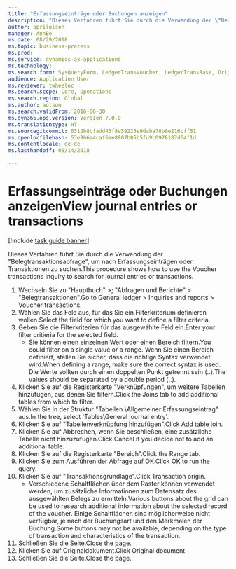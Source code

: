```yaml
--- 
title: "Erfassungseinträge oder Buchungen anzeigen"
description: "Dieses Verfahren führt Sie durch die Verwendung der \"Belegtransaktionsabfrage\", um nach Erfassungseinträgen oder Transaktionen zu suchen."
author: aprilolson
manager: AnnBe
ms.date: 08/29/2018
ms.topic: business-process
ms.prod: 
ms.service: dynamics-ax-applications
ms.technology: 
ms.search.form: SysQueryForm, LedgerTransVoucher, LedgerTransBase, Originaldocuments
audience: Application User
ms.reviewer: twheeloc
ms.search.scope: Core, Operations
ms.search.region: Global
ms.author: aolson
ms.search.validFrom: 2016-06-30
ms.dyn365.ops.version: Version 7.0.0
ms.translationtype: HT
ms.sourcegitcommit: 0312b8cfadd45f8e59225e9daba78b9e216cff51
ms.openlocfilehash: 53e966a4caf6ee8907b05b5fd9c0978187d64f1d
ms.contentlocale: de-de
ms.lasthandoff: 09/14/2018

---
```

# <a name="view-journal-entries-or-transactions"></a><span data-ttu-id="da4bc-103">Erfassungseinträge oder Buchungen anzeigen</span><span class="sxs-lookup"><span data-stu-id="da4bc-103">View journal entries or transactions</span></span>

[!include [task guide banner](../../includes/task-guide-banner.md)]

<span data-ttu-id="da4bc-104">Dieses Verfahren führt Sie durch die Verwendung der "Belegtransaktionsabfrage", um nach Erfassungseinträgen oder Transaktionen zu suchen.</span><span class="sxs-lookup"><span data-stu-id="da4bc-104">This procedure shows how to use the Voucher transactions inquiry to search for journal entries or transactions.</span></span>

1. <span data-ttu-id="da4bc-105">Wechseln Sie zu "Hauptbuch" >; "Abfragen und Berichte" > "Belegtransaktionen".</span><span class="sxs-lookup"><span data-stu-id="da4bc-105">Go to General ledger > Inquiries and reports > Voucher transactions.</span></span>
2. <span data-ttu-id="da4bc-106">Wählen Sie das Feld aus, für das Sie ein Filterkriterium definieren wollen.</span><span class="sxs-lookup"><span data-stu-id="da4bc-106">Select the field for which you want to define a filter criteria.</span></span>
3. <span data-ttu-id="da4bc-107">Geben Sie die Filterkriterien für das ausgewählte Feld ein.</span><span class="sxs-lookup"><span data-stu-id="da4bc-107">Enter your filter critieria for the selected field.</span></span>
    * <span data-ttu-id="da4bc-108">Sie können einen einzelnen Wert oder einen Bereich filtern.</span><span class="sxs-lookup"><span data-stu-id="da4bc-108">You could filter on a single value or a range.</span></span> <span data-ttu-id="da4bc-109">Wenn Sie einen Bereich definiert, stellen Sie sicher, dass die richtige Syntax verwendet wird.</span><span class="sxs-lookup"><span data-stu-id="da4bc-109">When defining a range, make sure the correct syntax is used.</span></span> <span data-ttu-id="da4bc-110">Die Werte sollten durch einen doppelten Punkt getrennt sein (..).</span><span class="sxs-lookup"><span data-stu-id="da4bc-110">The values should be separated by a double period (..).</span></span>  
4. <span data-ttu-id="da4bc-111">Klicken Sie auf die Registerkarte "Verknüpfungen", um weitere Tabellen hinzufügen, aus denen Sie filtern.</span><span class="sxs-lookup"><span data-stu-id="da4bc-111">Click the Joins tab to add additional tables from which to filter.</span></span>
5. <span data-ttu-id="da4bc-112">Wählen Sie in der Struktur "Tabellen \Allgemeiner Erfassungseintrag" aus.</span><span class="sxs-lookup"><span data-stu-id="da4bc-112">In the tree, select 'Tables\General journal entry'.</span></span>
6. <span data-ttu-id="da4bc-113">Klicken Sie auf "Tabellenverknüpfung hinzufügen".</span><span class="sxs-lookup"><span data-stu-id="da4bc-113">Click Add table join.</span></span>
7. <span data-ttu-id="da4bc-114">Klicken Sie auf Abbrechen, wenn Sie beschließen, eine zusätzliche Tabelle nicht hinzuzufügen.</span><span class="sxs-lookup"><span data-stu-id="da4bc-114">Click Cancel if you decide not to add an additional table.</span></span>
8. <span data-ttu-id="da4bc-115">Klicken Sie auf die Registerkarte "Bereich".</span><span class="sxs-lookup"><span data-stu-id="da4bc-115">Click the Range tab.</span></span>
9. <span data-ttu-id="da4bc-116">Klicken Sie zum Ausführen der Abfrage auf OK.</span><span class="sxs-lookup"><span data-stu-id="da4bc-116">Click OK to run the query.</span></span>
10. <span data-ttu-id="da4bc-117">Klicken Sie auf "Transaktionsgrundlage".</span><span class="sxs-lookup"><span data-stu-id="da4bc-117">Click Transaction origin.</span></span>
    * <span data-ttu-id="da4bc-118">Verschiedene Schaltflächen über dem Raster können verwendet werden, um zusätzliche Informationen zum Datensatz des ausgewählten Belegs zu ermitteln.</span><span class="sxs-lookup"><span data-stu-id="da4bc-118">Various buttons about the grid can be used to research additional information about the selected record of the voucher.</span></span> <span data-ttu-id="da4bc-119">Einige Schaltflächen sind möglicherweise nicht verfügbar, je nach der Buchungsart und den Merkmalen der Buchung.</span><span class="sxs-lookup"><span data-stu-id="da4bc-119">Some buttons may not be available, depending on the type of transaction and characteristics of the transaction.</span></span>  
11. <span data-ttu-id="da4bc-120">Schließen Sie die Seite.</span><span class="sxs-lookup"><span data-stu-id="da4bc-120">Close the page.</span></span>
12. <span data-ttu-id="da4bc-121">Klicken Sie auf Originaldokument.</span><span class="sxs-lookup"><span data-stu-id="da4bc-121">Click Original document.</span></span>
13. <span data-ttu-id="da4bc-122">Schließen Sie die Seite.</span><span class="sxs-lookup"><span data-stu-id="da4bc-122">Close the page.</span></span>


